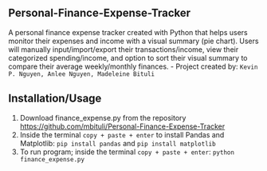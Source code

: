 ## Personal-Finance-Expense-Tracker
A personal finance expense tracker created with Python that helps users monitor their expenses and income with a visual summary (pie chart). Users will manually input/import/export their transactions/income, view their categorized spending/income, and option to sort their visual summary to compare their average weekly/monthly finances.
  \- Project created by: `Kevin P. Nguyen, Anlee Nguyen, Madeleine Bituli`

## Installation/Usage
1. Download finance_expense.py from the repository https://github.com/mbituli/Personal-Finance-Expense-Tracker
2. Inside the terminal `copy + paste + enter` to install Pandas and Matplotlib: `pip install pandas` and `pip install matplotlib`
3. To run program; inside the terminal `copy + paste + enter`: `python finance_expense.py`
